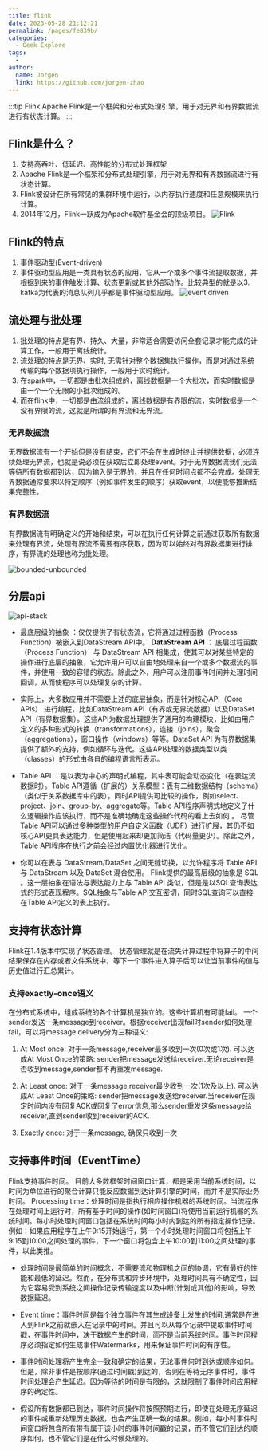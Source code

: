 ```yaml
---
title: flink
date: 2023-05-28 21:12:21
permalink: /pages/fe839b/
categories:
  - Geek Explore
tags:
  - 
author: 
  name: Jorgen
  link: https://github.com/jorgen-zhao
---
```


:::tip Flink
Apache Flink是一个框架和分布式处理引擎，用于对无界和有界数据流进行有状态计算。
:::

<!-- more -->

## Flink是什么？
1. 支持高吞吐、低延迟、高性能的分布式处理框架
2. Apache Flink是一个框架和分布式处理引擎，用于对无界和有界数据流进行有状态计算。
3. Flink被设计在所有常见的集群环境中运行，以内存执行速度和任意规模来执行计算。
4. 2014年12月，Flink一跃成为Apache软件基金会的顶级项目。
![Flink](https://flink.apache.org/img/flink-home-graphic.png)

## Flink的特点
1. 事件驱动型(Event-driven)
2. 事件驱动型应用是一类具有状态的应用，它从一个或多个事件流提取数据，并根据到来的事件触发计算、状态更新或其他外部动作。比较典型的就是以3. kafka为代表的消息队列几乎都是事件驱动型应用。
![event driven](https://flink.apache.org/img/usecases-eventdrivenapps.png)

## 流处理与批处理
1. 批处理的特点是有界、持久、大量，非常适合需要访问全套记录才能完成的计算工作，一般用于离线统计。
2. 流处理的特点是无界、实时, 无需针对整个数据集执行操作，而是对通过系统传输的每个数据项执行操作，一般用于实时统计。
3. 在spark中，一切都是由批次组成的，离线数据是一个大批次，而实时数据是由一个一个无限的小批次组成的。
4. 而在flink中，一切都是由流组成的，离线数据是有界限的流，实时数据是一个没有界限的流，这就是所谓的有界流和无界流。

### 无界数据流
无界数据流有一个开始但是没有结束，它们不会在生成时终止并提供数据，必须连续处理无界流，也就是说必须在获取后立即处理event。对于无界数据流我们无法等待所有数据都到达，因为输入是无界的，并且在任何时间点都不会完成。处理无界数据通常要求以特定顺序（例如事件发生的顺序）获取event，以便能够推断结果完整性。

### 有界数据流
有界数据流有明确定义的开始和结束，可以在执行任何计算之前通过获取所有数据来处理有界流，处理有界流不需要有序获取，因为可以始终对有界数据集进行排序，有界流的处理也称为批处理。

![bounded-unbounded](https://flink.apache.org/img/bounded-unbounded.png)

## 分层api

![api-stack](https://flink.apache.org/img/api-stack.png)
- 最底层级的抽象 ：仅仅提供了有状态流，它将通过过程函数（Process Function）被嵌入到DataStream API中。
**DataStream API ：** 底层过程函数（Process Function） 与 DataStream API 相集成，使其可以对某些特定的操作进行底层的抽象，它允许用户可以自由地处理来自一个或多个数据流的事件，并使用一致的容错的状态。除此之外，用户可以注册事件时间并处理时间回调，从而使程序可以处理复杂的计算。

- 实际上，大多数应用并不需要上述的底层抽象，而是针对核心API（Core APIs） 进行编程，比如DataStream API（有界或无界流数据）以及DataSet API（有界数据集）。这些API为数据处理提供了通用的构建模块，比如由用户定义的多种形式的转换（transformations），连接（joins），聚合（aggregations），窗口操作（windows）等等。DataSet API 为有界数据集提供了额外的支持，例如循环与迭代。这些API处理的数据类型以类（classes）的形式由各自的编程语言所表示。

- Table API ：是以表为中心的声明式编程，其中表可能会动态变化（在表达流数据时）。Table API遵循（扩展的）关系模型：表有二维数据结构（schema）（类似于关系数据库中的表），同时API提供可比较的操作，例如select、project、join、group-by、aggregate等。Table API程序声明式地定义了什么逻辑操作应该执行，而不是准确地确定这些操作代码的看上去如何 。 尽管Table API可以通过多种类型的用户自定义函数（UDF）进行扩展，其仍不如核心API更具表达能力，但是使用起来却更加简洁（代码量更少）。除此之外，Table API程序在执行之前会经过内置优化器进行优化。

- 你可以在表与 DataStream/DataSet 之间无缝切换，以允许程序将 Table API 与 DataStream 以及 DataSet 混合使用。
Flink提供的最高层级的抽象是 SQL 。这一层抽象在语法与表达能力上与 Table API 类似，但是是以SQL查询表达式的形式表现程序。SQL抽象与Table API交互密切，同时SQL查询可以直接在Table API定义的表上执行。

## 支持有状态计算
Flink在1.4版本中实现了状态管理。
状态管理就是在流失计算过程中将算子的中间结果保存在内存或者文件系统中，等下一个事件进入算子后可以让当前事件的值与历史值进行汇总累计。

### 支持exactly-once语义
在分布式系统中，组成系统的各个计算机是独立的。这些计算机有可能fail。
一个sender发送一条message到receiver。根据receiver出现fail时sender如何处理fail，可以将message delivery分为三种语义:
1. At Most once: 对于一条message,receiver最多收到一次(0次或1次).
可以达成At Most Once的策略:
sender把message发送给receiver.无论receiver是否收到message,sender都不再重发message.

2. At Least once: 对于一条message,receiver最少收到一次(1次及以上).
可以达成At Least Once的策略:
sender把message发送给receiver.当receiver在规定时间内没有回复ACK或回复了error信息,那么sender重发这条message给receiver,直到sender收到receiver的ACK.

3. Exactly once: 对于一条message, 确保只收到一次

## 支持事件时间（EventTime）
Flink支持事件时间。
目前大多数框架时间窗口计算，都是采用当前系统时间，以时间为单位进行的聚合计算只能反应数据到达计算引擎的时间，而并不是实际业务时间。
Processing time：处理时间是指执行相应操作机器的系统时间。当流程序在处理时间上运行时，所有基于时间的操作(如时间窗口)将使用当前运行机器的系统时间。每小时处理时间窗口包括在系统时间每小时内到达的所有指定操作记录。例如：如果应用程序在上午9:15开始运行，第一个小时处理时间窗口将包括上午9:15到10:00之间处理的事件，下一个窗口将包含上午10:00到11:00之间处理的事件，以此类推。

- 处理时间是最简单的时间概念，不需要流和物理机之间的协调，它有最好的性能和最低的延迟。然而，在分布式和异步环境中，处理时间具有不确定性，因为它容易受到系统之间操作记录传输速度以及中断(计划或其他)的影响，导致数据延迟。

- Event time：事件时间是每个独立事件在其生成设备上发生的时间,通常是在进入到Flink之前就嵌入在记录中的时间。并且可以从每个记录中提取事件时间戳，在事件时间中，决于数据产生的时间，而不是当前系统时间。事件时间程序必须指定如何生成事件Watermarks，用来保证事件时间的有序性。

- 事件时间处理将产生完全一致和确定的结果，无论事件何时到达或顺序如何。但是，除非事件是按顺序(通过时间戳)到达的，否则在等待无序事件时，事件时间处理会产生延迟。因为等待的时间是有限的，这就限制了事件时间应用程序的确定性。
- 假设所有数据都已到达，事件时间操作将按照预期进行，即使在处理无序延迟的事件或重新处理历史数据，也会产生正确一致的结果。例如，每小时事件时间窗口将包含所有带有属于该小时的事件时间戳的记录，而不管它们到达的顺序如何，也不管它们是在什么时候处理的。